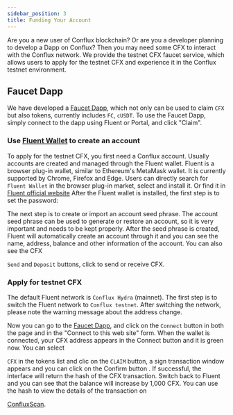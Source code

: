 ```yaml
---
sidebar_position: 3
title: Funding Your Account
---
```


Are you a new user of Conflux blockchain? Or are you a developer planning to develop a Dapp on Conflux? Then you may need some CFX to interact with the Conflux network. We provide the testnet CFX faucet service, which allows users to apply for the testnet CFX and experience it in the Conflux testnet environment.

## Faucet Dapp

We have developed a [Faucet Dapp](https://faucet.confluxnetwork.org/), which not only can be used to claim `CFX` but also tokens, currently includes `FC`, `cUSDT`. <!-- 
![image.png](/img/portal/Dapp-faucet.png)
--> To use the Faucet Dapp, simply connect to the dapp using Fluent or Portal, and click "Claim".

### Use [Fluent Wallet](https://fluentwallet.com/) to create an account

To apply for the testnet CFX, you first need a Conflux account. Usually accounts are created and managed through the Fluent wallet. Fluent is a browser plug-in wallet, similar to Ethereum's MetaMask wallet. It is currently supported by Chrome, Firefox and Edge. Users can directly search for `Fluent Wallet` in the browser plug-in market, select and install it. Or find it in [Fluent official website](https://fluentwallet.com/) <!-- 
![](/img/fluent/Fluent-Create.png)
--> After the Fluent wallet is installed, the first step is to set the password: 

<!-- 
![](/img/fluent/SetPassword.png)
--> The next step is to create or import an account seed phrase. The account seed phrase can be used to generate or restore an account, so it is very important and needs to be kept properly. 

<!-- 
![CreateImportAccount.png](/img/fluent/CreateImportAccount.png)
--> After the seed phrase is created, Fluent will automatically create an account through it and you can see the name, address, balance and other information of the account. You can also see the CFX 

`Send` and `Deposit` buttons, click to send or receive CFX. <!-- 
![NewAccount.png](/img/fluent/NewAccount.png)
-->
### Apply for testnet CFX
The default Fluent network is `Conflux Hydra` (mainnet). The first step is to switch the Fluent network to `Conflux testnet`. <!-- 
![SwitchNetwork.png](/img/fluent/SwitchNetwork.png)
--> After switching the network, please note the warning message about the address change.

Now you can go to the [Faucet Dapp](http://faucet.confluxnetwork.org/), and click on the `Connect` button in both the page and in the "Connect to this web site" form. <!-- 
![FaucetConnectFluent.png](/img/fluent/FaucetConnectFluent.png)
--> When the wallet is connected, your CFX address appears in the Connect button and it is green now. You can select 

`CFX` in the tokens list and clic on the `CLAIM` button, a sign transaction window appears and you can click on the Confirm button . <!-- 
![SignTransaction.png](/img/fluent/SignTransaction.png)
--> If successful, the interface will return the hash of the CFX transaction. Switch back to Fluent and you can see that the balance will increase by 1,000 CFX. You can use the hash to view the details of the transaction on 

[ConfluxScan](https://testnet.confluxscan.io/). <!-- 
![AddressWithTestCFX.png](/img/fluent/AddressWithTestCFX.png)
-->
